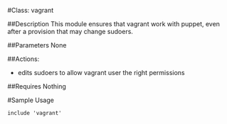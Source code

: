 #Class: vagrant

##Description
This module ensures that vagrant work with puppet, even after a provision that may change sudoers.

##Parameters
None

##Actions:
+ edits sudoers to allow vagrant user the right permissions

##Requires
Nothing

#Sample Usage
```
include 'vagrant'
```
